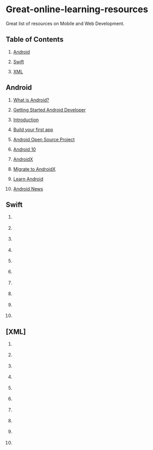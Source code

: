 # Great-online-learning-resources
Great list of resources on Mobile and Web Development.

## Table of Contents

1. [Android](#android)

2. [Swift](#swift)

3. [XML](#xml)




## Android

1. [What is Android?](https://www.android.com/what-is-android/)

2. [Getting Started Android Developer](https://developer.android.com/guide/slices/getting-started)

3. [Introduction](https://developer.android.com/guide)

4. [Build your first app](https://developer.android.com/training/basics/firstapp)

5. [Android Open Source Project](https://source.android.com/)

6. [Android 10](https://www.android.com/android-10/)

7. [AndroidX](https://developer.android.com/jetpack/androidx)

8. [Migrate to AndroidX](https://developer.android.com/jetpack/androidx/migrate)

9. [Learn Android](https://www.tutlane.com/tutorial/android)

10. [Android News](https://developer.android.com/news)


## Swift

1. []()

2. []()

3. []()

4. []()

5. []()

6. []()

7. []()

8. []()

9. []()

10. []()

## [XML]

1. []()

2. []()

3. []()

4. []()

5. []()

6. []()

7. []()

8. []()

9. []()

10. []()




